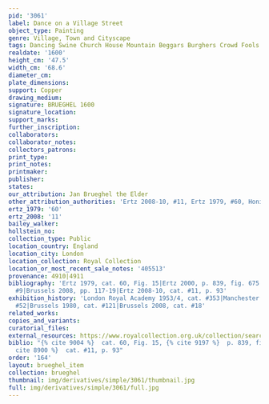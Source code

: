 ```yaml
---
pid: '3061'
label: Dance on a Village Street
object_type: Painting
genre: Village, Town and Cityscape
tags: Dancing Swine Church House Mountain Beggars Burghers Crowd Fools Peasants Kermis
realdate: '1600'
height_cm: '47.5'
width_cm: '68.6'
diameter_cm: 
plate_dimensions: 
support: Copper
drawing_medium: 
signature: BRUEGHEL 1600
signature_location: 
support_marks: 
further_inscription: 
collaborators: 
collaborator_notes: 
collectors_patrons: 
print_type: 
print_notes: 
printmaker: 
publisher: 
states: 
our_attribution: Jan Brueghel the Elder
other_attribution_authorities: 'Ertz 2008-10, #11, Ertz 1979, #60, Honig database'
ertz_1979: '60'
ertz_2008: '11'
bailey_walker: 
hollstein_no: 
collection_type: Public
location_country: England
location_city: London
location_collection: Royal Collection
location_or_most_recent_sale_notes: '405513'
provenance: 4910|4911
bibliography: 'Ertz 1979, cat. 60, Fig. 15|Ertz 2000, p. 839, fig. 675|White 2007,
  #9|Brussels 2008, pp. 117-19|Ertz 2008-10, cat. #11, p. 93'
exhibition_history: 'London Royal Academy 1953/4, cat. #353|Manchester 1965, cat.
  #52|Brussels 1980, cat. #121|Brussels 2008, cat. #18'
related_works: 
copies_and_variants: 
curatorial_files: 
external_resources: https://www.royalcollection.org.uk/collection/search#/1/collection/405513/a-flemish-fair
biblio: "{% cite 9004 %}  cat. 60, Fig. 15, {% cite 9197 %}  p. 839, fig. 675, {%
  cite 8900 %}  cat. #11, p. 93"
order: '164'
layout: brueghel_item
collection: brueghel
thumbnail: img/derivatives/simple/3061/thumbnail.jpg
full: img/derivatives/simple/3061/full.jpg
---
```

